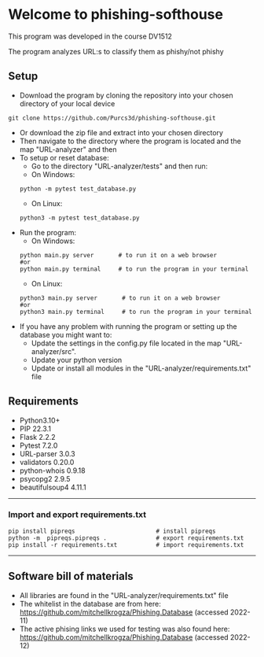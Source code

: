 # Welcome to phishing-softhouse #

This program was developed in the course DV1512

The program analyzes URL:s to classify them as phishy/not phishy

## Setup ##
* Download the program by cloning the repository into your chosen directory of your local device
```shell
git clone https://github.com/Purcs3d/phishing-softhouse.git 
```
* Or download the zip file and extract into your chosen directory
* Then navigate to the directory where the program is located and the map "URL-analyzer" and then 
* To setup or reset database:
  * Go to the directory "URL-analyzer/tests" and then run:
  *  On Windows:
  ```shell
  python -m pytest test_database.py
  ```
  * On Linux:
  ```shell
  python3 -m pytest test_database.py
  ```
* Run the program:
  * On Windows:
  ```shell
  python main.py server       # to run it on a web browser
  #or
  python main.py terminal     # to run the program in your terminal
  ```
  * On Linux:
  ```shell
  python3 main.py server       # to run it on a web browser
  #or
  python3 main.py terminal     # to run the program in your terminal
  ```
* If you have any problem with running the program or setting up the database you might want to:
  * Update the settings in the config.py file located in the map "URL-analyzer/src". 
  * Update your python version
  * Update or install all modules in the "URL-analyzer/requirements.txt" file

## Requirements ##

- Python3.10+
- PIP 22.3.1
- Flask 2.2.2
- Pytest 7.2.0
- URL-parser 3.0.3
- validators 0.20.0
- python-whois 0.9.18
- psycopg2 2.9.5
- beautifulsoup4 4.11.1

***

### Import and export requirements.txt

```shell
pip install pipreqs                       # install pipreqs
python -m  pipreqs.pipreqs .              # export requirements.txt
pip install -r requirements.txt           # import requirements.txt
```

***

## Software bill of materials
* All libraries are found in the "URL-analyzer/requirements.txt" file
* The whitelist in the database are from here: https://github.com/mitchellkrogza/Phishing.Database (accessed 2022-11)
* The active phising links we used for testing was also found here: https://github.com/mitchellkrogza/Phishing.Database (accessed 2022-12)

